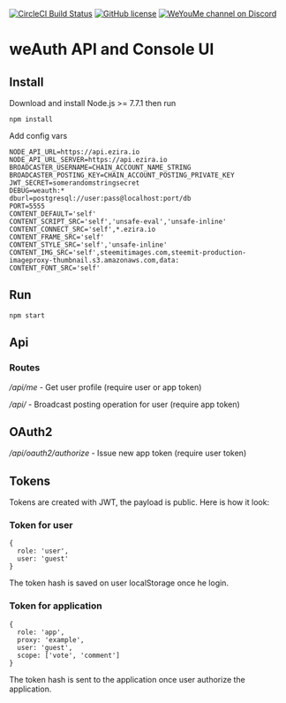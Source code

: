 [![CircleCI Build Status](https://circleci.com/gh/eziranetwork/weauth.svg?style=shield&circle-token=:circle-token)](https://circleci.com/gh/eziranetwork/weauth)
[![GitHub license](https://img.shields.io/badge/license-MIT-blue.svg)](https://raw.githubusercontent.com/eziranetwork/weauth/dev/LICENSE)
[![WeYouMe channel on Discord](https://img.shields.io/badge/chat-discord-738bd7.svg)](https://discord.gg/djnEYKN)

# weAuth API and Console UI

## Install

Download and install Node.js >= 7.7.1 then run
```
npm install
```

Add config vars
```
NODE_API_URL=https://api.ezira.io
NODE_API_URL_SERVER=https://api.ezira.io
BROADCASTER_USERNAME=CHAIN_ACCOUNT_NAME_STRING
BROADCASTER_POSTING_KEY=CHAIN_ACCOUNT_POSTING_PRIVATE_KEY
JWT_SECRET=somerandomstringsecret
DEBUG=weauth:*
dburl=postgresql://user:pass@localhost:port/db
PORT=5555
CONTENT_DEFAULT='self'
CONTENT_SCRIPT_SRC='self','unsafe-eval','unsafe-inline'
CONTENT_CONNECT_SRC='self',*.ezira.io
CONTENT_FRAME_SRC='self'
CONTENT_STYLE_SRC='self','unsafe-inline'
CONTENT_IMG_SRC='self',steemitimages.com,steemit-production-imageproxy-thumbnail.s3.amazonaws.com,data:
CONTENT_FONT_SRC='self'

```

## Run
```
npm start
```

## Api

### Routes

*/api/me* - Get user profile (require user or app token)

*/api/* - Broadcast posting operation for user (require app token)

## OAuth2
*/api/oauth2/authorize* - Issue new app token (require user token)

## Tokens
Tokens are created with JWT, the payload is public. Here is how it look:

### Token for user
```
{
  role: 'user',
  user: 'guest'
}
```
The token hash is saved on user localStorage once he login.

### Token for application
```
{
  role: 'app',
  proxy: 'example',
  user: 'guest',
  scope: ['vote', 'comment']
}
```

The token hash is sent to the application once user authorize the application.
